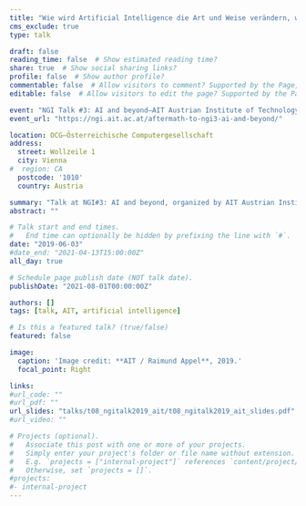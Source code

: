 ```yaml
---
title: "Wie wird Artificial Intelligence die Art und Weise verändern, wie wir Computer wahrnehmen und mit ihnen umgehen?"
cms_exclude: true
type: talk

draft: false
reading_time: false  # Show estimated reading time?
share: true  # Show social sharing links?
profile: false  # Show author profile?
commentable: false  # Allow visitors to comment? Supported by the Page, Post, and Docs content types.
editable: false  # Allow visitors to edit the page? Supported by the Page, Post, and Docs content types.

event: "NGI Talk #3: AI and beyond—AIT Austrian Institute of Technology"
event_url: "https://ngi.ait.ac.at/aftermath-to-ngi3-ai-and-beyond/"

location: OCG—Österreichische Computergesellschaft
address:
  street: Wollzeile 1
  city: Vienna
#  region: CA
  postcode: '1010'
  country: Austria

summary: "Talk at NGI#3: AI and beyond, organized by AIT Austrian Institute of Technology."
abstract: ""

# Talk start and end times.
#   End time can optionally be hidden by prefixing the line with `#`.
date: "2019-06-03"
#date_end: "2021-04-13T15:00:00Z"
all_day: true

# Schedule page publish date (NOT talk date).
publishDate: "2021-08-01T00:00:00Z"

authors: []
tags: [talk, AIT, artificial intelligence]

# Is this a featured talk? (true/false)
featured: false

image:
  caption: 'Image credit: **AIT / Raimund Appel**, 2019.'
  focal_point: Right

links:
#url_code: ""
#url_pdf: ""
url_slides: "talks/t08_ngitalk2019_ait/t08_ngitalk2019_ait_slides.pdf"
#url_video: ""

# Projects (optional).
#   Associate this post with one or more of your projects.
#   Simply enter your project's folder or file name without extension.
#   E.g. `projects = ["internal-project"]` references `content/project/deep-learning/index.md`.
#   Otherwise, set `projects = []`.
#projects:
#- internal-project
---
```


